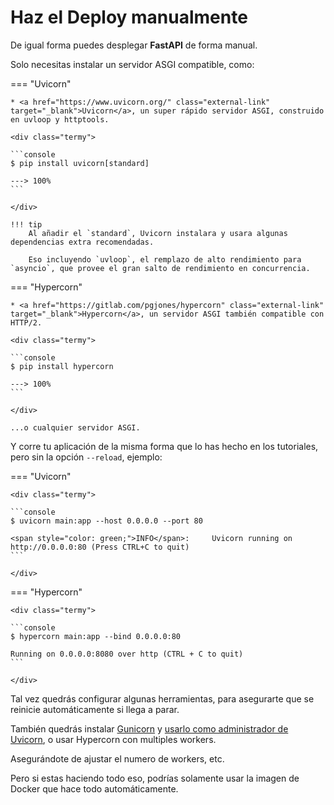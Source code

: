 # Haz el Deploy manualmente

De igual forma puedes desplegar **FastAPI** de forma manual.

Solo necesitas instalar un servidor ASGI compatible, como:

=== "Uvicorn"

    * <a href="https://www.uvicorn.org/" class="external-link" target="_blank">Uvicorn</a>, un super rápido servidor ASGI, construido en uvloop y httptools.

    <div class="termy">

    ```console
    $ pip install uvicorn[standard]

    ---> 100%
    ```

    </div>

    !!! tip
        Al añadir el `standard`, Uvicorn instalara y usara algunas dependencias extra recomendadas.

        Eso incluyendo `uvloop`, el remplazo de alto rendimiento para `asyncio`, que provee el gran salto de rendimiento en concurrencia.

=== "Hypercorn"

    * <a href="https://gitlab.com/pgjones/hypercorn" class="external-link" target="_blank">Hypercorn</a>, un servidor ASGI también compatible con HTTP/2.

    <div class="termy">

    ```console
    $ pip install hypercorn

    ---> 100%
    ```

    </div>

    ...o cualquier servidor ASGI.

Y corre tu aplicación de la misma forma que lo has hecho en los tutoriales, pero sin la opción `--reload`, ejemplo:

=== "Uvicorn"

    <div class="termy">

    ```console
    $ uvicorn main:app --host 0.0.0.0 --port 80

    <span style="color: green;">INFO</span>:     Uvicorn running on http://0.0.0.0:80 (Press CTRL+C to quit)
    ```

    </div>

=== "Hypercorn"

    <div class="termy">

    ```console
    $ hypercorn main:app --bind 0.0.0.0:80

    Running on 0.0.0.0:8080 over http (CTRL + C to quit)
    ```

    </div>

Tal vez quedrás configurar algunas herramientas, para asegurarte que se reinicie automáticamente si llega a parar.

También quedrás instalar <a href="https://gunicorn.org/" class="external-link" target="_blank">Gunicorn</a> y <a href="https://www.uvicorn.org/#running-with-gunicorn" class="external-link" target="_blank">usarlo como administrador de Uvicorn</a>, o usar Hypercorn con multiples workers.

Asegurándote de ajustar el numero de workers, etc.

Pero si estas haciendo todo eso, podrías solamente usar la imagen de Docker que hace todo automáticamente.
